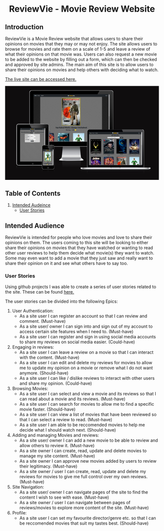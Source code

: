 <h1 align="center">ReviewVie - Movie Review Website</h1>

## Introduction
ReviewVie is a Movie Review website that allows users to share their opinions on movies that they may or may not enjoy. The site allows users to browse for movies and rate them on a scale of 1-5 and leave a review of what their opinions on that movie was. Users can also request a new movie to be added to the website by filling out a form, which can then be checked and approved by site admins. The main aim of this site is to allow users to share their opinions on movies and help others with deciding what to watch. 

[The live site can be accessed here.](https://reviewvie.herokuapp.com/)

![Responsive check](readme-images/device-mockup.PNG)

## Table of Contents

1. [Intended Audeince](#intended-audience)
    - [User Stories](#user-stories)


## Intended Audience
ReviewVie is intended for people who love movies and love to share their opinions on them. The users coming to this site will be looking to either share their opinions on movies that they have watched or wanting to read other user reviews to help them decide what movie(s) they want to watch.
Some may even want to add a movie that they just saw and really want to share their opinion on it and see what others have to say too.

### User Stories
Using github projects I was able to create a series of user stories related to the site. These can be found [here.](https://github.com/users/JackDay94/projects/3)

The user stories can be divided into the following Epics:
1. User Authentication:
    - As a site user I can register an account so that I can review and comment. (Must-have)
    - As a site user/ owner I can sign into and sign out of my account to access certain site features when I need to. (Must-have)
    - As a site user I can register and sign in using social media accounts to share my reviews on social media easier. (Could-have)
2. Engaging in reviews:
    - As a site user I can leave a review on a movie so that I can interact with the content. (Must-have)
    - As a site user I can edit and delete my reviews for movies to allow me to update my opinion on a movie or remove what I do not want anymore. (Should-have)
    - As a site user I can like / dislike reviews to interact with other users and share my opinion. (Could-have)
3. Browsing Movies:
    - As a site user I can select and view a movie and its reviews so that I can read about a movie and its reviews. (Must-have)
    - As a site user I can search for movies to allow me to find a specific movie faster. (Should-have)
    - As a site user I can view a list of movies that have been reviewed so that I can select a review to read. (Must-have)
    - As a site user I am able to be reccomended movies to help me decide what I should watch next. (Should-have)    
4. Adding and managing Movies and reviews:
    - As a site user/ owner I can add a new movie to be able to review and allow others to review it. (Must-have)
    - As a site owner I can create, read, update and delete movies to manage my site content. (Must-have)
    - As a site owner I can approve new movies added by users to review their legitimacy. (Must-have)
    - As a site owner / user I can create, read, update and delete my reviews for movies to give me full control over my own reviews. (Must-have)
5. Site Navigation:
    - As a site user/ owner I can navigate pages of the site to find the content I wish to see with ease. (Must-have)
    - As a site owner / user I can navigate between pages of reviews/movies to explore more content of the site. (Must-have)
6. Profile:
    - As a site user I can set my favourite director/genre etc. so that I can be reccomended movies that suit my tastes best. (Should-have)

